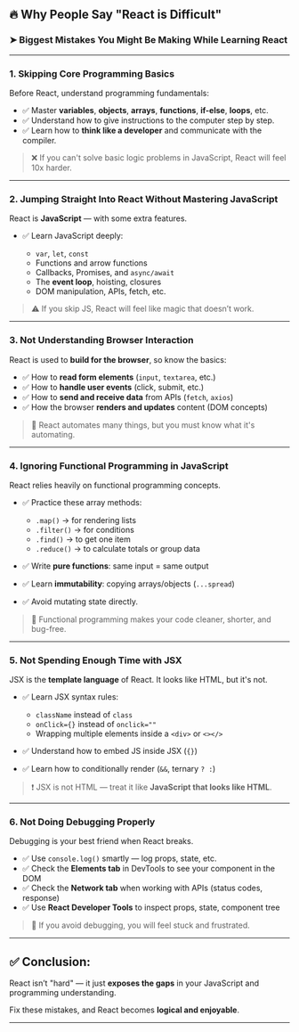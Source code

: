 
## 🔥 Why People Say "React is Difficult"

### ➤ Biggest Mistakes You Might Be Making While Learning React

---

### **1. Skipping Core Programming Basics**

Before React, understand programming fundamentals:

* ✅ Master **variables**, **objects**, **arrays**, **functions**, **if-else**, **loops**, etc.
* ✅ Understand how to give instructions to the computer step by step.
* ✅ Learn how to **think like a developer** and communicate with the compiler.

> ❌ If you can't solve basic logic problems in JavaScript, React will feel 10x harder.

---

### **2. Jumping Straight Into React Without Mastering JavaScript**

React is **JavaScript** — with some extra features.

* ✅ Learn JavaScript deeply:

  * `var`, `let`, `const`
  * Functions and arrow functions
  * Callbacks, Promises, and `async/await`
  * The **event loop**, hoisting, closures
  * DOM manipulation, APIs, fetch, etc.

> ⚠️ If you skip JS, React will feel like magic that doesn’t work.

---

### **3. Not Understanding Browser Interaction**

React is used to **build for the browser**, so know the basics:

* ✅ How to **read form elements** (`input`, `textarea`, etc.)
* ✅ How to **handle user events** (click, submit, etc.)
* ✅ How to **send and receive data** from APIs (`fetch`, `axios`)
* ✅ How the browser **renders and updates** content (DOM concepts)

> 📌 React automates many things, but you must know what it's automating.

---

### **4. Ignoring Functional Programming in JavaScript**

React relies heavily on functional programming concepts.

* ✅ Practice these array methods:

  * `.map()` → for rendering lists
  * `.filter()` → for conditions
  * `.find()` → to get one item
  * `.reduce()` → to calculate totals or group data
* ✅ Write **pure functions**: same input = same output
* ✅ Learn **immutability**: copying arrays/objects (`...spread`)
* ✅ Avoid mutating state directly.

> 🧠 Functional programming makes your code cleaner, shorter, and bug-free.

---

### **5. Not Spending Enough Time with JSX**

JSX is the **template language** of React. It looks like HTML, but it's not.

* ✅ Learn JSX syntax rules:

  * `className` instead of `class`
  * `onClick={}` instead of `onclick=""`
  * Wrapping multiple elements inside a `<div>` or `<></>`
* ✅ Understand how to embed JS inside JSX (`{}`)
* ✅ Learn how to conditionally render (`&&`, ternary `? :`)

> ❗ JSX is not HTML — treat it like **JavaScript that looks like HTML**.

---

### **6. Not Doing Debugging Properly**

Debugging is your best friend when React breaks.

* ✅ Use `console.log()` smartly — log props, state, etc.
* ✅ Check the **Elements tab** in DevTools to see your component in the DOM
* ✅ Check the **Network tab** when working with APIs (status codes, response)
* ✅ Use **React Developer Tools** to inspect props, state, component tree

> 🧰 If you avoid debugging, you will feel stuck and frustrated.

---

## ✅ Conclusion:

React isn’t "hard" — it just **exposes the gaps** in your JavaScript and programming understanding.

Fix these mistakes, and React becomes **logical and enjoyable**.

---